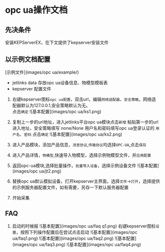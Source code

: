 # opc ua操作文档
## 先决条件
安装KEPServerEX，在下文提供了kepserver安装文件

## 以示例文档配置
[示例文件](images/opc ua/example/)
* jetlinks data 存放opc ua设备信息、物模型模板表
* kepserver 配置文件

1. 右键kepserver图标`opc ua配置`，双击url，编辑`网络适配器`、`安全策略`，网络适配器默认为127.0.0.1,安全策略默认为无。<br/>
点击`确定`
![基本配置](images/opc ua/ks1.png)

2. 复制上一步的url地址，进入jetlinks平台opc ua模块点击`新增`
粘贴第一步的url进入地址，安全策略填写 none/None
用户名和密码填写opc ua登录认证的
`用户名`、`密码`
点击`确定`
![基本配置](images/opc ua/ks2.png)

3. 进入产品模块，添加产品信息，`消息协议`,`传输协议`均选择`OPC-UA`,点击`保存`
4. 进入产品详情，`物模型`,快速导入物模型，选择示例物模型文件，并`应用配置`
 
5. 返回opc-ua模块,选择批量操作，`批量导入设备`，选择示例设备文件
![基本配置](images/opc ua/jt2.png)

6. 替换opc ua默认模拟设备，打开kepserver主界面，选择`文件`->`打开`，选择提供的示例服务器配置文件，如有需要，另存一下默认服务器配置
7. 开始采集


## FAQ
1. 启动的时候报
![基本配置](images/opc ua/faq q1.png)
右键kepserver图标`设置`，按照下列操作配置后在尝试点击启动
![基本配置](images/opc ua/faq1.png)
![基本配置](images/opc ua/faq2.png)
![基本配置](images/opc ua/faq3.png)
![基本配置](images/opc ua/faq4.png)
